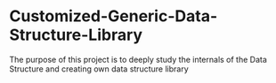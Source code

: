 # Customized-Generic-Data-Structure-Library
The purpose of this project is to deeply study the internals of the Data Structure and creating own data structure library
